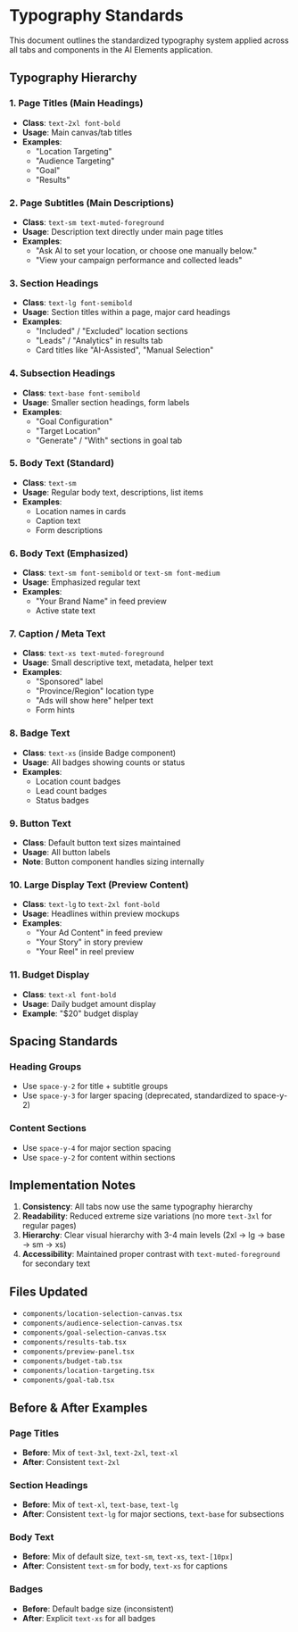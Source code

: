 # Typography Standards

This document outlines the standardized typography system applied across all tabs and components in the AI Elements application.

## Typography Hierarchy

### 1. Page Titles (Main Headings)
- **Class**: `text-2xl font-bold`
- **Usage**: Main canvas/tab titles
- **Examples**: 
  - "Location Targeting"
  - "Audience Targeting"
  - "Goal"
  - "Results"

### 2. Page Subtitles (Main Descriptions)
- **Class**: `text-sm text-muted-foreground`
- **Usage**: Description text directly under main page titles
- **Examples**: 
  - "Ask AI to set your location, or choose one manually below."
  - "View your campaign performance and collected leads"

### 3. Section Headings
- **Class**: `text-lg font-semibold`
- **Usage**: Section titles within a page, major card headings
- **Examples**: 
  - "Included" / "Excluded" location sections
  - "Leads" / "Analytics" in results tab
  - Card titles like "AI-Assisted", "Manual Selection"

### 4. Subsection Headings
- **Class**: `text-base font-semibold`
- **Usage**: Smaller section headings, form labels
- **Examples**: 
  - "Goal Configuration"
  - "Target Location"
  - "Generate" / "With" sections in goal tab

### 5. Body Text (Standard)
- **Class**: `text-sm`
- **Usage**: Regular body text, descriptions, list items
- **Examples**: 
  - Location names in cards
  - Caption text
  - Form descriptions

### 6. Body Text (Emphasized)
- **Class**: `text-sm font-semibold` or `text-sm font-medium`
- **Usage**: Emphasized regular text
- **Examples**: 
  - "Your Brand Name" in feed preview
  - Active state text

### 7. Caption / Meta Text
- **Class**: `text-xs text-muted-foreground`
- **Usage**: Small descriptive text, metadata, helper text
- **Examples**: 
  - "Sponsored" label
  - "Province/Region" location type
  - "Ads will show here" helper text
  - Form hints

### 8. Badge Text
- **Class**: `text-xs` (inside Badge component)
- **Usage**: All badges showing counts or status
- **Examples**: 
  - Location count badges
  - Lead count badges
  - Status badges

### 9. Button Text
- **Class**: Default button text sizes maintained
- **Usage**: All button labels
- **Note**: Button component handles sizing internally

### 10. Large Display Text (Preview Content)
- **Class**: `text-lg` to `text-2xl font-bold`
- **Usage**: Headlines within preview mockups
- **Examples**: 
  - "Your Ad Content" in feed preview
  - "Your Story" in story preview
  - "Your Reel" in reel preview

### 11. Budget Display
- **Class**: `text-xl font-bold`
- **Usage**: Daily budget amount display
- **Example**: "$20" budget display

## Spacing Standards

### Heading Groups
- Use `space-y-2` for title + subtitle groups
- Use `space-y-3` for larger spacing (deprecated, standardized to space-y-2)

### Content Sections
- Use `space-y-4` for major section spacing
- Use `space-y-2` for content within sections

## Implementation Notes

1. **Consistency**: All tabs now use the same typography hierarchy
2. **Readability**: Reduced extreme size variations (no more `text-3xl` for regular pages)
3. **Hierarchy**: Clear visual hierarchy with 3-4 main levels (2xl → lg → base → sm → xs)
4. **Accessibility**: Maintained proper contrast with `text-muted-foreground` for secondary text

## Files Updated

- `components/location-selection-canvas.tsx`
- `components/audience-selection-canvas.tsx`
- `components/goal-selection-canvas.tsx`
- `components/results-tab.tsx`
- `components/preview-panel.tsx`
- `components/budget-tab.tsx`
- `components/location-targeting.tsx`
- `components/goal-tab.tsx`

## Before & After Examples

### Page Titles
- **Before**: Mix of `text-3xl`, `text-2xl`, `text-xl`
- **After**: Consistent `text-2xl`

### Section Headings
- **Before**: Mix of `text-xl`, `text-base`, `text-lg`
- **After**: Consistent `text-lg` for major sections, `text-base` for subsections

### Body Text
- **Before**: Mix of default size, `text-sm`, `text-xs`, `text-[10px]`
- **After**: Consistent `text-sm` for body, `text-xs` for captions

### Badges
- **Before**: Default badge size (inconsistent)
- **After**: Explicit `text-xs` for all badges



